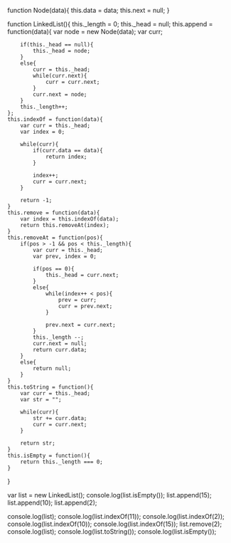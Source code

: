 function Node(data){
    this.data = data;
    this.next = null;
}

function LinkedList(){
    this._length = 0;
    this._head = null;
    this.append = function(data){
        var node = new Node(data);
        var curr;

        if(this._head == null){
            this._head = node;
        }
        else{
            curr = this._head;
            while(curr.next){
                curr = curr.next;
            }
            curr.next = node;
        }
        this._length++;
    };
    this.indexOf = function(data){
        var curr = this._head;
        var index = 0;

        while(curr){
            if(curr.data == data){
                return index;
            }

            index++;
            curr = curr.next;
        }

        return -1;
    }
    this.remove = function(data){
        var index = this.indexOf(data);
        return this.removeAt(index);
    }
    this.removeAt = function(pos){
        if(pos > -1 && pos < this._length){
            var curr = this._head;
            var prev, index = 0;

            if(pos == 0){
                this._head = curr.next;
            }
            else{
                while(index++ < pos){
                    prev = curr;
                    curr = prev.next;
                }

                prev.next = curr.next;
            }
            this._length --;
            curr.next = null;
            return curr.data;
        }
        else{
            return null;    
        }
    }
    this.toString = function(){
        var curr = this._head;
        var str = "";

        while(curr){
            str += curr.data;
            curr = curr.next;
        }

        return str;
    }
    this.isEmpty = function(){
        return this._length === 0;
    }
        
}


var list = new LinkedList();
console.log(list.isEmpty());
list.append(15);
list.append(10);
list.append(2);

console.log(list);
console.log(list.indexOf(11));
console.log(list.indexOf(2));
console.log(list.indexOf(10));
console.log(list.indexOf(15));
list.remove(2);
console.log(list);
console.log(list.toString());
console.log(list.isEmpty());



